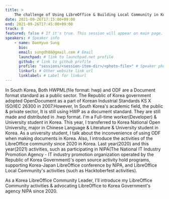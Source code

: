 ```yaml
---
title: >
    The challenge of Using LibreOffice & Building Local Community in Korea 
date: 2021-09-26T17:15:00+09:00
end: 2021-09-26T17:45:00+09:00
track: 0
featured: false # If it's true. This session will appear on main page.
speakers: # Speaker info
    - name: DaeHyun Sung
      bio: 
      email: sungdh86@gmail.com # Email
      launchpad: # link to launchpad.net profile
      github: # link to github profile
      profile: "sessions/<session-item-dir>/<photo-file>" # Speaker photo
      linkurl: # Other website link url
      linklabel: # Label for linkurl
---
```

In South Korea, Both HWPML(file format: hwp) and ODF are a Document format standard as a public sector. The Republic of Korea government adopted OpenDocument as a part of Korean Industrial Standards KS X ISO/IEC 26300 in 2007.However, In South Korea's academic field, the public &amp; private sector, It is still using HWP as a document standard. They are still made and distributed in .hwp format. I'm a Full-time worker(Developer) &amp; University student in Korea. This year, I transferred to Korea National Open University, major in Chinese Language &amp; Literature &amp; University student in Korea. As a university student, I talk about the inconvenience of using ODF when making documents in Korea. Also, I introduce the activities of the LibreOffice community since 2020 in Korea. Last year(2020) and this year(2021) activities, such as participating in NIPA(The National IT Industry Promotion Agency - IT industry promotion organization operated by the Republic of Korea Government)'s open source activity hold programs, supporting  Korea-Japan LibreOffice conference by NIPA, and LibreOffice Local Community's activities (such as Hacktoberfest activities).

As a Korea LibreOffice Community Leader, I'll introduce my LibreOffice Community activities &amp; advocating LibreOffice to Korea Government's agency NIPA since 2020.
